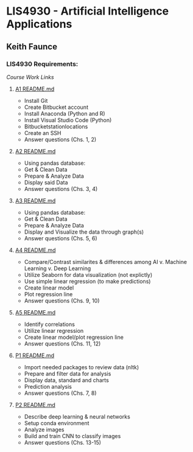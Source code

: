 

# LIS4930 - Artificial Intelligence Applications

## Keith Faunce

### LIS4930 Requirements:

*Course Work Links*

1. [A1 README.md](a1/README.md "Keiths A1 README.md file")
    - Install Git
    - Create Bitbucket account
    - Install Anaconda (Python and R)
    - Install Visual Studio Code (Python)
    - Bitbucketstationlocations
    - Create an SSH
    - Answer questions (Chs. 1, 2)

2. [A2 README.md](a2/README.md "Keiths A2 README.md file")
    - Using pandas database:
    - Get & Clean Data
    - Prepare & Analyze Data
    - Display said Data
    - Answer questions (Chs. 3, 4)

3. [A3 README.md](a3/README.md "Keiths A3 README.md file")
    - Using pandas database:
    - Get & Clean Data
    - Prepare & Analyze Data
    - Display and Visualize the data through graph(s)
    - Answer questions (Chs. 5, 6)

4. [A4 README.md](a4/README.md "Keiths A4 README.md file")
    - Compare/Contrast similarites & differences among AI v. Machine Learning v. Deep Learning
    - Utilize Seaborn for data visualization (not explictly)
    - Use simple linear regression (to make predictions)
    - Create linear model
    - Plot regression line
    - Answer questions (Chs. 9, 10)

5. [A5 README.md](a5/README.md "Keiths A5 README.md file")
    - Identify correlations
    - Utilize linear regression
    - Create linear model/plot regression line
    - Answer questions (Chs. 11, 12)

6. [P1 README.md](p1/README.md "Keiths P1 README.md file")
    - Import needed packages to review data (nltk)
    - Prepare and filter data for analysis
    - Display data, standard and charts
    - Prediction analysis
    - Answer questions (Chs. 7, 8)

7. [P2 README.md](p2/README.md "Keiths P2 README.md file")
    - Describe deep learning & neural networks
    - Setup conda environment
    - Analyze images
    - Build and train CNN to classify images
    - Answer questions (Chs. 13-15)